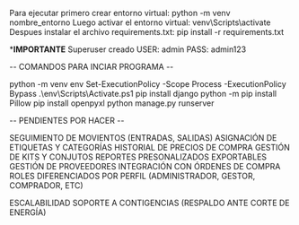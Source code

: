 Para ejecutar primero crear entorno virtual: python -m venv nombre_entorno
Luego activar el entorno virtual: venv\Scripts\activate
Despues instalar el archivo requirements.txt: pip install -r requirements.txt

***IMPORTANTE**
Superuser creado
USER: admin
PASS: admin123


-- COMANDOS PARA INCIAR PROGRAMA -- 

python -m venv env
Set-ExecutionPolicy -Scope Process -ExecutionPolicy Bypass
.\env\Scripts\Activate.ps1
pip install django
python -m pip install Pillow
pip install openpyxl
 python manage.py runserver

-- PENDIENTES POR HACER -- 

  SEGUIMIENTO DE MOVIENTOS (ENTRADAS, SALIDAS)
  ASIGNACIÓN DE ETIQUETAS Y CATEGORÍAS
  HISTORIAL DE PRECIOS DE COMPRA
  GESTIÓN DE KITS Y CONJUTOS
  REPORTES PRESONALIZADOS EXPORTABLES
  GESTIÓN DE PROVEEDORES
  INTEGRACIÓN CON ÓRDENES DE COMPRA
  ROLES DIFERENCIADOS POR PERFIL (ADMINISTRADOR, GESTOR, COMPRADOR, ETC)

  ESCALABILIDAD
  SOPORTE A CONTIGENCIAS (RESPALDO ANTE CORTE DE ENERGÍA)
